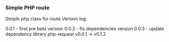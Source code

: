 ### Simple PHP route
Simple php class for route
Version log:

0.0.1 - first pre beta version
0.0.2 - fix dependencies version
0.0.3 - update dependency library php-request v0.0.1 -> v0.1.2